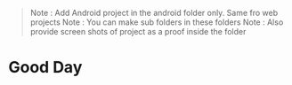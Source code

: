 >Note : Add Android project in the android folder only. Same fro web projects
>Note : You can make sub folders in these folders
>Note : Also provide screen shots of project as a proof inside the folder
# Good Day